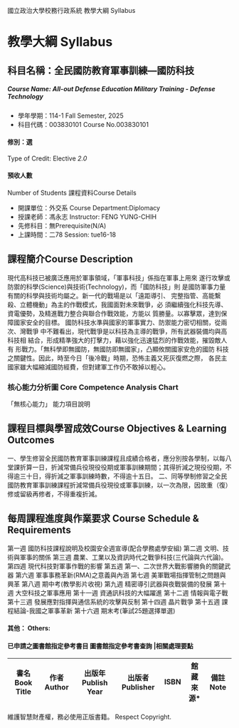 國立政治大學校務行政系統 教學大綱 Syllabus
# 教學大綱 Syllabus
##  科目名稱：全民國防教育軍事訓練—國防科技
#####  Course Name: All-out Defense Education Military Training - Defense Technology
  * 學年學期：114-1 Fall Semester, 2025 
  * 科目代碼：003830101 Course No.003830101
#### 修別：選
Type of Credit: Elective 
_2.0_
#### 預收人數
Number of Students
課程資料Course Details
  * 開課單位：外交系 Course Department:Diplomacy 
  * 授課老師：馮永志 Instructor: FENG YUNG-CHIH 
  * 先修科目：無Prerequisite(N/A)
  * 上課時間：二78 Session: tue16-18
##  課程簡介Course Description
現代高科技已被廣泛應用於軍事領域，「軍事科技」係指在軍事上用來 遂行攻擊或防禦的科學(Science)與技術(Technology)，而「國防科技」則 是國防軍事力量有關的科學與技術均屬之。新一代的戰場是以「遠距導引、 完整指管、高能繫殺、立體機動」為主的作戰模式，我國面對未來戰爭，必 須繼續強化科技先導、資電優勢，及精進戰力整合與聯合作戰效能，方能以 質勝量。以寡擊眾，達到保障國家安全的目標。 國防科技水準與國家的軍事實力、防禦能力密切相關，從兩次、灣戰爭 中不難看出，現代戰爭是以科技為主導的戰爭，所有武器裝備均與高科技相 結合，形成精準強大的打擊力，藉以強化迅速猛烈的作戰效能，摧毀敵人有 形戰力。「無科學即無國防，無國防即無國家」，凸顯攸關國家安危的國防 科技之關鍵性。因此，時至今日「後冷戰」時期，恐怖主義又死灰復燃之際， 各民主國家雖大幅縮減國防經費，但對建軍工作仍不敢掉以輕心。
###  核心能力分析圖 Core Competence Analysis Chart
「無核心能力」 
能力項目說明
##  課程目標與學習成效Course Objectives & Learning Outcomes 
一、學生修習全民國防教育軍事訓練課程且成績合格者，應分別按各學制，以每八堂課折算一日，折減常備兵役現役役期或軍事訓練期間；其得折減之現役役期，不得逾三十日，得折減之軍事訓練時數，不得逾十五日。
二、同等學制修習之全民國防教育軍事訓練課程折減常備兵役現役或軍事訓練，以一次為限，因故重（復）修或留級再修者，不得重複折減。
##  每周課程進度與作業要求 Course Schedule & Requirements
第一週 國防科技課程說明及校園安全週宣導(配合學務處學安組)
第二週 文明、技術與軍事的關係
第三週 農業、工業以及資訊時代之戰爭科技(三代論與六代論)。
第四週 現代科技對軍事作戰的影響
第五週 第一、二次世界大戰影響勝負的關鍵武器
第六週 軍事事務革新(RMA)之意義與內涵 
第七週 美軍戰場指揮管制之問題與興革
第八週 期中考(教學影片收視)
第九週 精密導引武器與夜戰裝備的發展
第十週 大空科技之軍事應用
第十一週 資通訊科技的大幅躍進
第十二週 情報與電子戰
第十三週 發展應對指揮與通信系統的攻擊與反制
第十四週 晶片戰爭
第十五週 課程結論-我國之軍事革新
第十六週 期末考(筆試25題選擇單選)
####  其他： Others:
####  已申請之圖書館指定參考書目  圖書館指定參考書查詢 |相關處理要點
書名 Book Title |  作者 Author |  出版年 Publish Year |  出版者 Publisher |  ISBN  |  館藏來源* |  備註 Note  
---|---|---|---|---|---|---  
維護智慧財產權，務必使用正版書籍。 Respect Copyright.